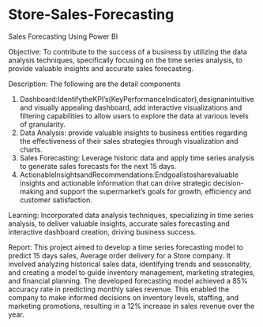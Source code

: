 # Store-Sales-Forecasting
Sales Forecasting Using Power BI

Objective: To contribute to the success of a business by utilizing the data analysis techniques, specifically focusing on the time series analysis, to provide valuable insights and accurate sales forecasting.

Description: The following are the detail components
1. Dashboard:IdentifytheKPI’s(KeyPerformanceIndicator),designanintuitiveand visually appealing dashboard, add interactive visualizations and filtering capabilities to allow users to explore the data at various levels of granularity.
2. Data Analysis: provide valuable insights to business entities regarding the effectiveness of their sales strategies through visualization and charts.
3. Sales Forecasting: Leverage historic data and apply time series analysis to generate sales forecasts for the next 15 days.
4. ActionableInsightsandRecommendations:Endgoalistosharevaluable insights and actionable information that can drive strategic decision-making and support the supermarket’s goals for growth, efficiency and customer satisfaction.

Learning: Incorporated data analysis techniques, specializing in time series analysis, to deliver valuable insights, accurate sales forecasting and interactive dashboard creation, driving business success.

Report: This project aimed to develop a time series forecasting model to predict 15 days sales, Average order delivery for a Store company. It involved analyzing historical sales data, identifying trends and seasonality, and creating a model to guide inventory management, marketing strategies, and financial planning. The developed forecasting model achieved a 85% accuracy rate in predicting monthly sales revenue. This enabled the company to make informed decisions on inventory levels, staffing, and marketing promotions, resulting in a 12% increase in sales revenue over the year.
